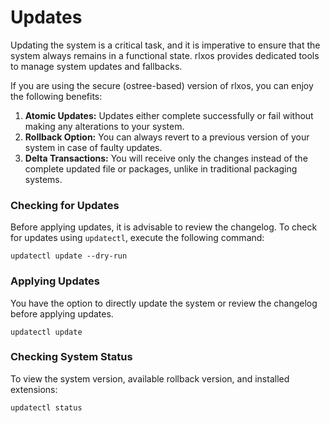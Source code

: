 # Updates

Updating the system is a critical task, and it is imperative to ensure that the system always remains in a functional state. rlxos provides dedicated tools to manage system updates and fallbacks.

If you are using the secure (ostree-based) version of rlxos, you can enjoy the following benefits:

1. **Atomic Updates:** Updates either complete successfully or fail without making any alterations to your system.
2. **Rollback Option:** You can always revert to a previous version of your system in case of faulty updates.
3. **Delta Transactions:** You will receive only the changes instead of the complete updated file or packages, unlike in traditional packaging systems.


### Checking for Updates

Before applying updates, it is advisable to review the changelog. To check for updates using `updatectl`, execute the following command:

`updatectl update --dry-run`

### Applying Updates

You have the option to directly update the system or review the changelog before applying updates.

`updatectl update`


### Checking System Status

To view the system version, available rollback version, and installed extensions:

`updatectl status`
